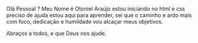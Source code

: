 Olá Pessoal ?
Meu Nome é Otoniel Araújo estou iniciando no html e css preciso de ajuda 
estou aqui para aprender, sei que o caminho e ardo mais com foco,
dedicação e humildade vou alcaçar meus objetivos.

Abraços a todos, e que Deus nos ajude.
